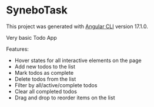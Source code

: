 # SyneboTask

This project was generated with [Angular CLI](https://github.com/angular/angular-cli) version 17.1.0.

Very basic Todo App

Features:

- Hover states for all interactive elements on the page
- Add new todos to the list
- Mark todos as complete
- Delete todos from the list
- Filter by all/active/complete todos
- Clear all completed todos
- Drag and drop to reorder items on the list
